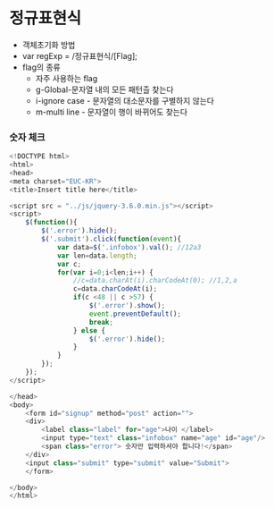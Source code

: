 # 정규표현식
- 객체초기화 방법
- var regExp = /정규표현식/[Flag];
- flag의 종류
  - 자주 사용하는 flag
  - g-Global-문자열 내의 모든 패턴츨 찾는다
  - i-ignore case - 문자열의 대소문자를 구별하지 않는다
  - m-multi line - 문자열이 행이 바뀌어도 찾는다   

### 숫자 체크
```javascript
<!DOCTYPE html>
<html>
<head>
<meta charset="EUC-KR">
<title>Insert title here</title>

<script src = "../js/jquery-3.6.0.min.js"></script>
<script>
	$(function(){
		$('.error').hide();
		$('.submit').click(function(event){
			var data=$('.infobox').val(); //12a3
			var len=data.length;
			var c;
			for(var i=0;i<len;i++) {
				//c=data.charAt(i).charCodeAt(0); //1,2,a
				c=data.charCodeAt(i); 
				if(c <48 || c >57) {
					$('.error').show();
					event.preventDefault();
					break;
				} else {
					$('.error').hide();
				}
			}
		});
	});
</script>

</head>
<body>
	<form id="signup" method="post" action="">
	<div>
		<label class="label" for="age">나이 </label> 
		<input type="text" class="infobox" name="age" id="age"/> 
		<span class="error"> 숫자만 입력하셔야 합니다!</span>
	</div>
	<input class="submit" type="submit" value="Submit">
	</form>

</body>
</html>
```

